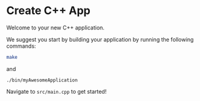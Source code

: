 # Create C++ App
Welcome to your new C++ application.

We suggest you start by building your application by running the following commands:
```bash
make
```
and
```
./bin/myAwesomeApplication
```

Navigate to `src/main.cpp` to get started!
